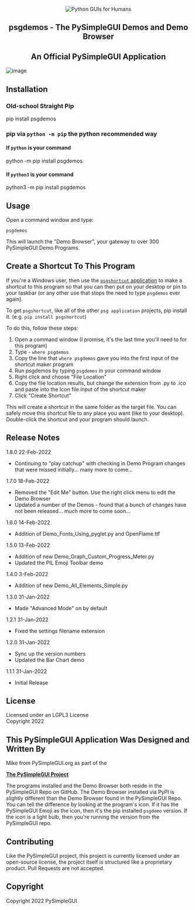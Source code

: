 
<p align="center">
  <img src="https://raw.githubusercontent.com/PySimpleGUI/PySimpleGUI/master/images/for_readme/Logo%20with%20text%20for%20GitHub%20Top.png" alt="Python GUIs for Humans">
  <h2 align="center">psgdemos - The PySimpleGUI Demos and Demo Browser</h2>
  <h2 align="center">An Official PySimpleGUI Application</h2>

</p>


![image](https://user-images.githubusercontent.com/46163555/154766381-82c9c1b6-00d3-45c1-a59f-113c8eba543e.png)






## Installation

### Old-school Straight Pip

pip install psgdemos

### pip via `python -m pip` the python recommended way

#### If `python` is your command

python -m pip install psgdemos

#### If `python3` is your command

python3 -m pip install psgdemos

## Usage

Open a command window and type:   

`psgdemos`   

This will launch the "Demo Browser", your gateway to over 300 PySimpleGUI Demo Programs.


## Create a Shortcut To This Program

If you're a Windows user, then use the [`psgshortcut` application](https://pypi.org/project/psgshortcut/) to make a shortcut to this program so that you can then put on your desktop or pin to your taskbar (or any  other use that stops the need to type `psgdemos` ever again).

To get `psgshortcut`, like all of the other `psg application` projects, pip install it.  (e.g. `pip install psgshortcut`)



To do this, follow these steps:

1. Open a command window (I promise, it's the last time you'll need to for this program)
2. Type - `where psgdemos`
3. Copy the line that `where psgdemos` gave you into the first input of the shortcut maker program
4. Run psgdemos by typing `psgdemos` in your command window
5. Right click and choose "File Location"
6. Copy the file location results, but change the extension from .py to .ico and paste into the Icon file input of the shortcut maker
7. Click "Create Shortcut"

This will create a shortcut in the same folder as the target file.  You can safely move this shortcut file to any place you want (like to your desktop).  Double-click the shortcut and your program should launch.

## Release Notes

1.8.0   22-Feb-2022
* Continuing to "play catchup" with checking in Demo Program changes that were missed initially... many more to come...

1.7.0   18-Feb-2022
* Removed the "Edit Me" button. Use the right click menu to edit the Demo Browser
* Updated a number of the Demos - found that a bunch of changes have not been released... much more to come soon...
    
1.6.0   14-Feb-2022
* Addition of Demo_Fonts_Using_pyglet.py and OpenFlame.ttf

1.5.0   13-Feb-2022
* Addition of new Demo_Graph_Custom_Progress_Meter.py
* Updated the PIL Emoji Toolbar demo

1.4.0   3-Feb-2022
* Addition of new Demo_All_Elements_Simple.py

1.3.0   31-Jan-2022
* Made "Advanced Mode" on by default

1.2.1   31-Jan-2022
* Fixed the settings filename extension

1.2.0   31-Jan-2022
* Sync up the version numbers
* Updated the Bar Chart demo

1.1.1   31-Jan-2022
* Initial Release  


## License

Licensed under an LGPL3 License  
Copyright 2022

## This PySimpleGUI Application Was Designed and Written By

Mike from PySimpleGUI.org as part of the  

[**The PySimpleGUI Project**](http://www.PySimpleGUI.com)

The programs installed and the Demo Browser both reside in the PySimpleGUI Repo on GitHub.  The Demo Browser installed via PyPI is slightly different than the Demo Browser found in the PySimpleGUI Repo.  You can tell the difference by looking at the program's icon.  If it has the PySimpleGUI Emoji as the icon, then it's the pip installed `psgdemo` version.  If the icon is a light bulb, then you're running the version from the PySimpleGUI repo.



## Contributing

Like the PySimpleGUI project, this project is currently licensed under an open-source license, the project itself is structured like a proprietary product. Pull Requests are not accepted.

## Copyright

Copyright 2022 PySimpleGUI
